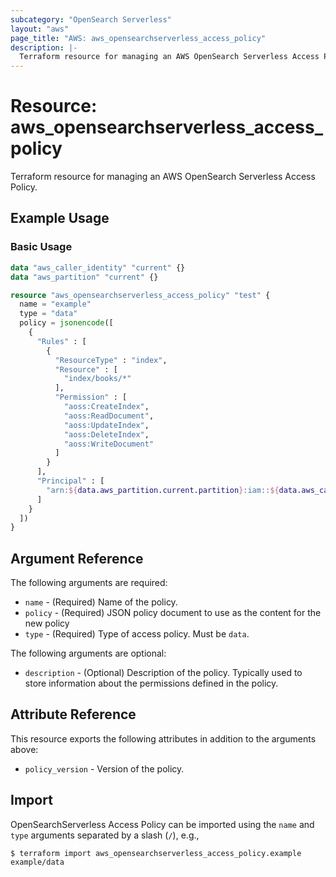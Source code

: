 ```yaml
---
subcategory: "OpenSearch Serverless"
layout: "aws"
page_title: "AWS: aws_opensearchserverless_access_policy"
description: |-
  Terraform resource for managing an AWS OpenSearch Serverless Access Policy.
---
```


# Resource: aws_opensearchserverless_access_policy

Terraform resource for managing an AWS OpenSearch Serverless Access Policy.

## Example Usage

### Basic Usage

```terraform
data "aws_caller_identity" "current" {}
data "aws_partition" "current" {}

resource "aws_opensearchserverless_access_policy" "test" {
  name = "example"
  type = "data"
  policy = jsonencode([
    {
      "Rules" : [
        {
          "ResourceType" : "index",
          "Resource" : [
            "index/books/*"
          ],
          "Permission" : [
            "aoss:CreateIndex",
            "aoss:ReadDocument",
            "aoss:UpdateIndex",
            "aoss:DeleteIndex",
            "aoss:WriteDocument"
          ]
        }
      ],
      "Principal" : [
        "arn:${data.aws_partition.current.partition}:iam::${data.aws_caller_identity.current.account_id}:user/admin"
      ]
    }
  ])
}
```

## Argument Reference

The following arguments are required:

* `name` - (Required) Name of the policy.
* `policy` - (Required) JSON policy document to use as the content for the new policy
* `type` - (Required) Type of access policy. Must be `data`.

The following arguments are optional:

* `description` - (Optional) Description of the policy. Typically used to store information about the permissions defined in the policy.

## Attribute Reference

This resource exports the following attributes in addition to the arguments above:

* `policy_version` - Version of the policy.

## Import

OpenSearchServerless Access Policy can be imported using the `name` and `type` arguments separated by a slash (`/`), e.g.,

```
$ terraform import aws_opensearchserverless_access_policy.example example/data
```
